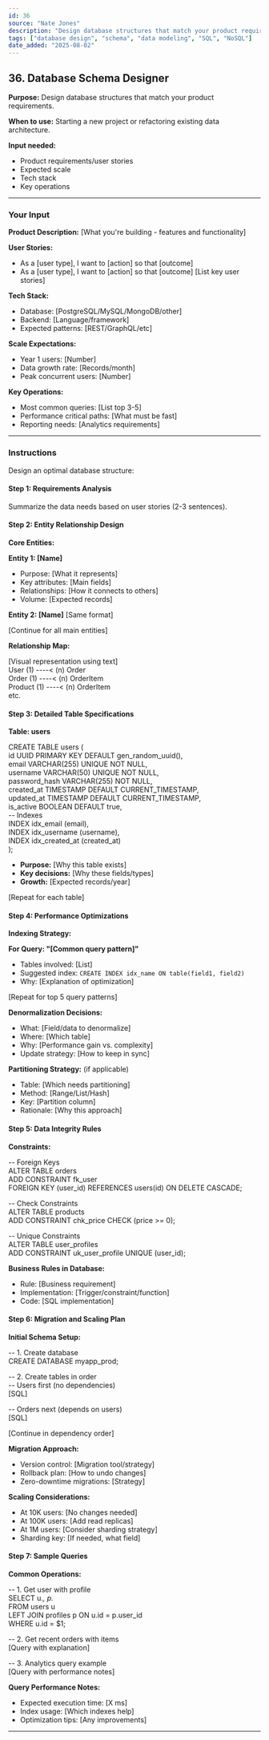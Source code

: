 ```yaml
---
id: 36
source: "Nate Jones"
description: "Design database structures that match your product requirements."
tags: ["database design", "schema", "data modeling", "SQL", "NoSQL"]
date_added: "2025-08-02"
---
```


## 36\. Database Schema Designer

**Purpose:** Design database structures that match your product requirements.

**When to use:** Starting a new project or refactoring existing data architecture.

**Input needed:**

* Product requirements/user stories  
* Expected scale  
* Tech stack  
* Key operations

---

### **Your Input**

**Product Description:** \[What you're building \- features and functionality\]

**User Stories:**

* As a \[user type\], I want to \[action\] so that \[outcome\]  
* As a \[user type\], I want to \[action\] so that \[outcome\] \[List key user stories\]

**Tech Stack:**

* Database: \[PostgreSQL/MySQL/MongoDB/other\]  
* Backend: \[Language/framework\]  
* Expected patterns: \[REST/GraphQL/etc\]

**Scale Expectations:**

* Year 1 users: \[Number\]  
* Data growth rate: \[Records/month\]  
* Peak concurrent users: \[Number\]

**Key Operations:**

* Most common queries: \[List top 3-5\]  
* Performance critical paths: \[What must be fast\]  
* Reporting needs: \[Analytics requirements\]

---

### **Instructions**

Design an optimal database structure:

#### **Step 1: Requirements Analysis**

Summarize the data needs based on user stories (2-3 sentences).

#### **Step 2: Entity Relationship Design**

**Core Entities:**

**Entity 1: \[Name\]**

* Purpose: \[What it represents\]  
* Key attributes: \[Main fields\]  
* Relationships: \[How it connects to others\]  
* Volume: \[Expected records\]

**Entity 2: \[Name\]** \[Same format\]

\[Continue for all main entities\]

**Relationship Map:**

\[Visual representation using text\]  
 User (1) \----\< (n) Order  
 Order (1) \----\< (n) OrderItem  
 Product (1) \----\< (n) OrderItem  
 etc.

#### **Step 3: Detailed Table Specifications**

**Table: users**

CREATE TABLE users (  
 id UUID PRIMARY KEY DEFAULT gen\_random\_uuid(),  
 email VARCHAR(255) UNIQUE NOT NULL,  
 username VARCHAR(50) UNIQUE NOT NULL,  
 password\_hash VARCHAR(255) NOT NULL,  
 created\_at TIMESTAMP DEFAULT CURRENT\_TIMESTAMP,  
 updated\_at TIMESTAMP DEFAULT CURRENT\_TIMESTAMP,  
 is\_active BOOLEAN DEFAULT true,  
 \-- Indexes  
 INDEX idx\_email (email),  
 INDEX idx\_username (username),  
 INDEX idx\_created\_at (created\_at)  
 );

* **Purpose:** \[Why this table exists\]  
* **Key decisions:** \[Why these fields/types\]  
* **Growth:** \[Expected records/year\]

\[Repeat for each table\]

#### **Step 4: Performance Optimizations**

**Indexing Strategy:**

**For Query: "\[Common query pattern\]"**

* Tables involved: \[List\]  
* Suggested index: `CREATE INDEX idx_name ON table(field1, field2)`  
* Why: \[Explanation of optimization\]

\[Repeat for top 5 query patterns\]

**Denormalization Decisions:**

* What: \[Field/data to denormalize\]  
* Where: \[Which table\]  
* Why: \[Performance gain vs. complexity\]  
* Update strategy: \[How to keep in sync\]

**Partitioning Strategy:** (if applicable)

* Table: \[Which needs partitioning\]  
* Method: \[Range/List/Hash\]  
* Key: \[Partition column\]  
* Rationale: \[Why this approach\]

#### **Step 5: Data Integrity Rules**

**Constraints:**

\-- Foreign Keys  
 ALTER TABLE orders  
 ADD CONSTRAINT fk\_user  
 FOREIGN KEY (user\_id) REFERENCES users(id) ON DELETE CASCADE;

\-- Check Constraints  
 ALTER TABLE products  
 ADD CONSTRAINT chk\_price CHECK (price \>= 0);

\-- Unique Constraints  
 ALTER TABLE user\_profiles  
 ADD CONSTRAINT uk\_user\_profile UNIQUE (user\_id);

**Business Rules in Database:**

* Rule: \[Business requirement\]  
* Implementation: \[Trigger/constraint/function\]  
* Code: \[SQL implementation\]

#### **Step 6: Migration and Scaling Plan**

**Initial Schema Setup:**

\-- 1\. Create database  
 CREATE DATABASE myapp\_prod;

\-- 2\. Create tables in order  
 \-- Users first (no dependencies)  
 \[SQL\]

\-- Orders next (depends on users)  
 \[SQL\]

\[Continue in dependency order\]

**Migration Approach:**

* Version control: \[Migration tool/strategy\]  
* Rollback plan: \[How to undo changes\]  
* Zero-downtime migrations: \[Strategy\]

**Scaling Considerations:**

* At 10K users: \[No changes needed\]  
* At 100K users: \[Add read replicas\]  
* At 1M users: \[Consider sharding strategy\]  
* Sharding key: \[If needed, what field\]

#### **Step 7: Sample Queries**

**Common Operations:**

\-- 1\. Get user with profile  
 SELECT u.*, p.*  
 FROM users u  
 LEFT JOIN profiles p ON u.id \= p.user\_id  
 WHERE u.id \= $1;

\-- 2\. Get recent orders with items  
 \[Query with explanation\]

\-- 3\. Analytics query example  
 \[Query with performance notes\]

**Query Performance Notes:**

* Expected execution time: \[X ms\]  
* Index usage: \[Which indexes help\]  
* Optimization tips: \[Any improvements\]

---